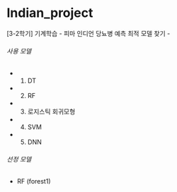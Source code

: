 # Indian_project
[3-2학기] 기계학습 - 피마 인디언 당뇨병 예측 최적 모델 찾기 - 

###### 사용 모델

- 1. DT
- 2. RF
- 3. 로지스틱 회귀모형
- 4. SVM
- 5. DNN


###### 선정 모델
- RF (forest1)
